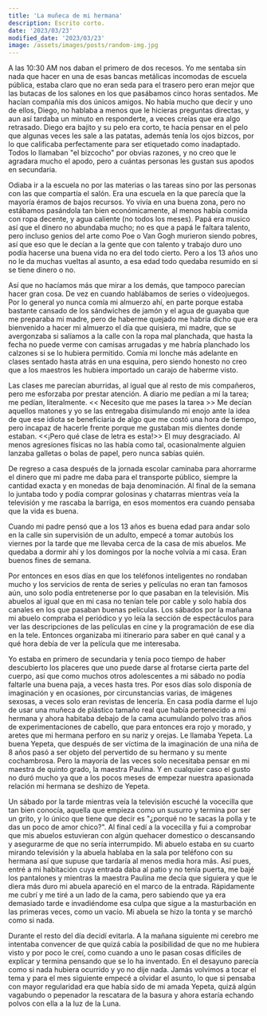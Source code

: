 ```yaml
---
title: 'La muñeca de mi hermana'
description: Escrito corto.
date: '2023/03/23'
modified_date: '2023/03/23'
image: /assets/images/posts/random-img.jpg
---
```


A las 10:30 AM nos daban el primero de dos recesos. Yo me sentaba sin nada que hacer en una de esas bancas metálicas incomodas de escuela pública, estaba claro que no eran seda para el trasero pero eran mejor que las butacas de los salones en los que pasábamos cinco horas sentados. Me hacían compañía mis dos únicos amigos. No había mucho que decir y uno de ellos, Diego, no hablaba a menos que le hicieras preguntas directas, y aun así tardaba un minuto en responderte, a veces creías que era algo retrasado. Diego era bajito y su pelo era corto, te hacía pensar en el pelo que algunas veces les sale a las patatas, además tenía los ojos bizcos, por lo que calificaba perfectamente para ser etiquetado como inadaptado. Todos lo llamaban "el bizcocho" por obvias razones, y no creo que le agradara mucho el apodo, pero a cuántas personas les gustan sus apodos en secundaria.

Odiaba ir a la escuela no por las materias o las tareas sino por las personas con las que compartía el salón. Era una escuela en la que parecía que la mayoría éramos de bajos recursos. Yo vivía en una buena zona, pero no estábamos pasándola tan bien económicamente, al menos había comida con ropa decente, y agua caliente (no todos los meses). Papá era musico así que el dinero no abundaba mucho; no es que a papá le faltara talento, pero incluso genios del arte como Poe o Van Gogh murieron siendo pobres, así que eso que le decían a la gente que con talento y trabajo duro uno podía hacerse una buena vida no era del todo cierto. Pero a los 13 años uno no le da muchas vueltas al asunto, a esa edad todo quedaba resumido en si se tiene dinero o no.

Así que no hacíamos más que mirar a los demás, que tampoco parecían hacer gran cosa. De vez en cuando hablábamos de series o videojuegos. Por lo general yo nunca comía mi almuerzo ahí, en parte porque estaba bastante cansado de los sándwiches de jamón y el agua de guayaba que me preparaba mi madre, pero de haberme quejado me habría dicho que era bienvenido a hacer mi almuerzo el día que quisiera, mi madre, que se avergonzaba si salíamos a la calle con la ropa mal planchada, que hasta la fecha no puede verme con camisas arrugadas y me habría planchado los calzones si se lo hubiera permitido. Comía mi lonche más adelante en clases sentado hasta atrás en una esquina, pero siendo honesto no creo que a los maestros les hubiera importado un carajo de haberme visto.

Las clases me parecían aburridas, al igual que al resto de mis compañeros, pero me esforzaba por prestar atención. A diario me pedían a mí la tarea; me pedían, literalmente. << Necesito que me pases la tarea >> Me decían aquellos matones y yo se las entregaba disimulando mi enojo ante la idea de que ese idiota se beneficiaria de algo que me costó una hora de tiempo, pero incapaz de hacerle frente porque me gustaban mis dientes donde estaban. <<¡Pero qué clase de letra es esta!>> El muy desgraciado. Al menos agresiones físicas no las había como tal, ocasionalmente alguien lanzaba galletas o bolas de papel, pero nunca sabías quién.

De regreso a casa después de la jornada escolar caminaba para ahorrarme el dinero que mi padre me daba para el transporte público, siempre la cantidad exacta y en monedas de baja denominación. Al final de la semana lo juntaba todo y podía comprar golosinas y chatarras mientras veía la televisión y me rascaba la barriga, en esos momentos era cuando pensaba que la vida es buena.

Cuando mi padre pensó que a los 13 años es buena edad para andar solo en la calle sin supervisión de un adulto, empecé a tomar autobús los viernes por la tarde que me llevaba cerca de la casa de mis abuelos. Me quedaba a dormir ahí y los domingos por la noche volvía a mi casa. Eran buenos fines de semana.

Por entonces en esos días en que los teléfonos inteligentes no rondaban mucho y los servicios de renta de series y películas no eran tan famosos aún, uno solo podía entretenerse por lo que pasaban en la televisión. Mis abuelos al igual que en mi casa no tenían tele por cable y solo había dos canales en los que pasaban buenas películas. Los sábados por la mañana mi abuelo compraba el periódico y yo leía la sección de espectáculos para ver las descripciones de las películas en cine y la programación de ese día en la tele. Entonces organizaba mi itinerario para saber en qué canal y a qué hora debía de ver la película que me interesaba.

Yo estaba en primero de secundaria y tenía poco tiempo de haber descubierto los placeres que uno puede darse al frotarse cierta parte del cuerpo, así que como muchos otros adolescentes a mi sábado no podía faltarle una buena paja, a veces hasta tres. Por esos días solo disponía de imaginación y en ocasiones, por circunstancias varias, de imágenes sexosas, a veces solo eran revistas de lencería.
En casa podía darme el lujo de usar una muñeca de plástico tamaño real que había pertenecido a mi hermana y ahora habitaba debajo de la cama acumulando polvo tras años de experimentaciones de cabello, que para entonces era rojo y morado, y aretes que mi hermana perforo en su nariz y orejas. Le llamaba Yepeta. La buena Yepeta, que después de ser víctima de la imaginación de una niña de 8 años pasó a ser objeto del pervertido de su hermano y su mente cochambrosa. Pero la mayoría de las veces solo necesitaba pensar en mi maestra de quinto grado, la maestra Paulina. Y en cualquier caso el gusto no duró mucho ya que a los pocos meses de empezar nuestra apasionada relación mi hermana se deshizo de Yepeta.

Un sábado por la tarde mientras veía la televisión escuché la vocecilla que tan bien conocía, aquella que empieza como un susurro y termina por ser un grito, y lo único que tiene que decir es "¿porqué no te sacas la polla y te das un poco de amor chico?". Al final cedí a la vocecilla y fui a comprobar que mis abuelos estuvieran con algún quehacer domestico o descansando y asegurarme de que no sería interrumpido. Mi abuelo estaba en su cuarto mirando televisión y la abuela hablaba en la sala por teléfono con su hermana así que supuse que tardaría al menos media hora más. Así pues, entré a mi habitación cuya entrada daba al patio y no tenía puerta, me bajé los pantalones y mientras la maestra Paulina me decía que siguiera y que le diera más duro mi abuela apareció en el marco de la entrada. Rápidamente me cubrí y me tiré a un lado de la cama, pero sabiendo que ya era demasiado tarde e invadiéndome esa culpa que sigue a la masturbación en las primeras veces, como un vacío. Mi abuela se hizo la tonta y se marchó como si nada.

Durante el resto del día decidí evitarla. A la mañana siguiente mi cerebro me intentaba convencer de que quizá cabía la posibilidad de que no me hubiera visto y por poco le creí, como cuando a uno le pasan cosas difíciles de explicar y termina pensando que se lo ha inventado. En el desayuno parecía como si nada hubiera ocurrido y yo no dije nada. Jamás volvimos a tocar el tema y para el mes siguiente empecé a olvidar el asunto, lo que si pensaba con mayor regularidad era que había sido de mi amada Yepeta, quizá algún vagabundo o pepenador la rescatara de la basura y ahora estaría echando polvos con ella a la luz de la Luna. 

